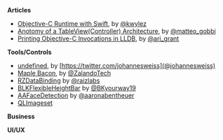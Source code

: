 **Articles**

* [Objective-C Runtime with Swift](http://blog.corywiles.com/objective-c-runtime-with-swfit), by [@kwylez](https://twitter.com/kwylez)
* [Anotomy of a TableView(Controller) Architecture](http://matteogobbi.github.io/blog/2015/03/22/anotomy-of-a-tableview-controller-architecture/), by [@matteo_gobbi](https://twitter.com/matteo_gobbi)
* [Printing Objective-C Invocations in LLDB](http://arigrant.com/blog/2014/2/18/chisels-print-invocation-command), by [@ari_grant](https://twitter.com/ari_grant)

**Tools/Controls**

* [undefined](https://github.com/weissi/swift-undefined), by [https://twitter.com/johannesweiss](@johannesweiss)
* [Maple Bacon](https://github.com/zalando/MapleBacon), by [@ZalandoTech](https://twitter.com/ZalandoTech)
* [RZDataBinding](https://github.com/Raizlabs/RZDataBinding) by [@raizlabs](https://twitter.com/raizlabs)
* [BLKFlexibleHeightBar](https://github.com/bryankeller/BLKFlexibleHeightBar) by [@BKyourway19](https://twitter.com/BKyourway19)
* [AAFaceDetection](https://github.com/aaronabentheuer/AAFaceDetection) by [@aaronabentheuer](https://twitter.com/aaronabentheuer)
* [QLImageset](https://github.com/qfish/QLImageset)

**Business**

**UI/UX**
